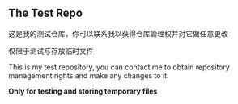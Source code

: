 ## The Test Repo

这是我的测试仓库，你可以联系我以获得仓库管理权并对它做任意更改

仅限于测试与存放临时文件

This is my test repository, you can contact me to obtain repository management rights and make any changes to it.

**Only for testing and storing temporary files**
